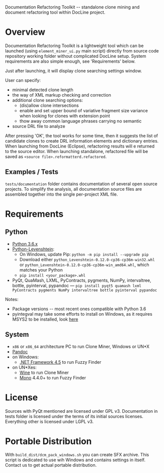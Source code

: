 Documentation Refactoring Toolkit -- standalone clone mining and
document refactoring tool within DocLine project.

Overview
========

Documentation Refactoring Toolkit is a lightweight tool which can be
launched (using `element_miner_ui.py` main script) directly from source code
repository working folder without complicated DocLine setup.
System requirements are also simple enough, see 'Requirements' below.

Just after launching, it will display clone searching settings window.

User can specify:

* minimal detected clone length
* the way of XML markup checking and correction
* additional clone searching options:
    * (dis)allow clone intersections
    * enable and set upper bound of variative fragment size variance when
      looking for clones with extension point
    * thow away common language phrases carrying no semantic
*  source DRL file to analyze

After pressing 'OK', the tool works for some time, then it suggests the list
of сandidate clones to create DRL information elements and dictionary entries.
When launching from DocLine (Eclipse), refactoring results will e returned to
the source editor. When launching standalone, refactored file will be saved
as `<source file>.reformatterd.refactored`.

Examples / Tests
----------------

`tests/documentation` folder contains documentation of several open source
projects. To simplify the analysis, all documentation source files are
assembled together into the single per-project XML file.

Requirements
============

Python
------

* [Python 3.6.x](https://www.python.org/downloads/)
* [Python-Levenshtein](http://www.lfd.uci.edu/~gohlke/pythonlibs/#python-levenshtein):
  * On Windows, update Pip: `python -m pip install --upgrade pip`
  * Download either `python_Levenshtein-0.12.0-cp36-cp36m-win32.whl` or `python_Levenshtein-0.12.0-cp36-cp36m-win_amd64.whl`,
    which matches your Python
  * `pip install <your_package>.whl`
* PyQt, QuaMash, LXML, PyContracts, pygments, NumPy, intervaltree, bottle, pyinterval, pypandoc — `pip install pyqt5 quamash lxml PyContracts pygments NumPy intervaltree bottle pyinterval pypandoc`

Notes:
* Package versions -- most recent ones compatible with Python 3.6
* pyintegval may take some efforts to install on Windows, as it requires MSYS2 to be installed, look [here](https://stackoverflow.com/a/30071634/539470)

System
------

* `x86` or `x86_64` architecture PC to run Clone Miner, Windows or UN*X
* [Pandoc](http://pandoc.org/)
* on Windows:
    * [.NET Framework 4.5](https://www.microsoft.com/ru-ru/download/details.aspx?id=30653) to run Fuzzy Finder
* on UN*Xes:
    * [Wine](https://www.winehq.org/) to run Clone Miner
    * [Mono](http://www.mono-project.com/) 4.4.0+ to run Fuzzy Finder


License
=======

Sources with PyQt mentioned are licensed under GPL v3.
Documentation in tests folder is licensed under the terms of its initial sources licenses.
Everything other is licensed under LGPL v3.

Portable Distribution
=====================

With `build_dist/dcm_pack_windows.sh` you can create SFX archive.
This script is dedicated to use wih Windows and contains settings in itself.
Contact us to get actual portable distribution.
